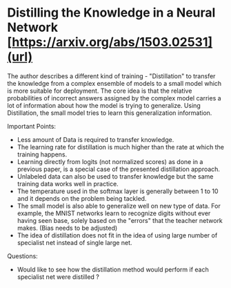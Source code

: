 # Distilling the Knowledge in a Neural Network [https://arxiv.org/abs/1503.02531](url)

The author describes a different kind of training - "Distillation" to transfer the knowledge from
a complex ensemble of models to a small model which is more suitable for deployment. The core idea is that the relative probabilities of incorrect answers assigned by the complex model carries a lot of information about how the model is trying to generalize. Using Distillation, the small model tries to learn this generalization information. 

Important Points:

-  Less amount of Data is required to transfer knowledge.
-  The learning rate for distillation is much higher than the rate at which the training happens.
-  Learning directly from logits (not normalized scores) as done in a previous paper, is a special case of the presented distillation approach.
- Unlabeled data can also be used to transfer knowledge but the same training data works well in practice.
-  The temperature used in the softmax layer is generally between 1 to 10 and it depends on the problem being tackled.
-  The small model is also able to generalize well on new type of data. For example, the MNIST networks learn to recognize digits without ever having seen base, solely based on the "errors" that the teacher network makes. (Bias needs to be adjusted)
-  The idea of distillation does not fit in the idea of using large number of specialist net instead of single large net.

Questions:
- Would like to see how the distillation method would perform if each specialist net were distilled ?
